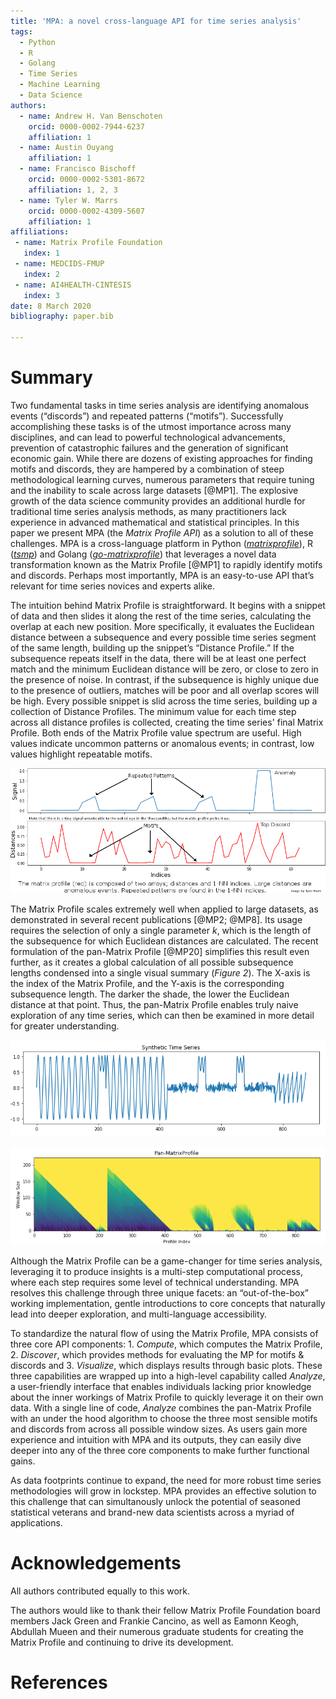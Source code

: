 ```yaml
---
title: 'MPA: a novel cross-language API for time series analysis'
tags:
  - Python
  - R
  - Golang
  - Time Series
  - Machine Learning
  - Data Science
authors:
  - name: Andrew H. Van Benschoten
    orcid: 0000-0002-7944-6237
    affiliation: 1
  - name: Austin Ouyang
    affiliation: 1
  - name: Francisco Bischoff
    orcid: 0000-0002-5301-8672
    affiliation: 1, 2, 3
  - name: Tyler W. Marrs
    orcid: 0000-0002-4309-5607
    affiliation: 1
affiliations:
 - name: Matrix Profile Foundation
   index: 1
 - name: MEDCIDS-FMUP
   index: 2
 - name: AI4HEALTH-CINTESIS
   index: 3
date: 8 March 2020
bibliography: paper.bib

---
```


# Summary

Two fundamental tasks in time series analysis are identifying anomalous events (“discords”) and repeated patterns (“motifs”). Successfully accomplishing these tasks is of the utmost importance across many disciplines, and can lead to powerful technological advancements, prevention of catastrophic failures and the generation of significant economic gain. While there are dozens of existing approaches for finding motifs and discords, they are hampered by a combination of steep methodological learning curves, numerous parameters that require tuning and the inability to scale across large datasets [@MP1]. The explosive growth of the data science community provides an additional hurdle for traditional time series analysis methods, as many practitioners lack experience in advanced mathematical and statistical principles. In this paper we present MPA (the _Matrix Profile API_) as a solution to all of these challenges. MPA is a cross-language platform in Python ([_matrixprofile_](https://github.com/matrix-profile-foundation/matrixprofile)), R ([_tsmp_](https://github.com/matrix-profile-foundation/tsmp)) and Golang ([_go-matrixprofile_](https://github.com/matrix-profile-foundation/go-matrixprofile)) that leverages a novel data transformation known as the Matrix Profile [@MP1] to rapidly identify motifs and discords. Perhaps most importantly, MPA is an easy-to-use API that’s relevant for time series novices and experts alike.

The intuition behind Matrix Profile is straightforward. It begins with a snippet of data and then slides it along the rest of the time series, calculating the overlap at each new position. More specifically, it evaluates the Euclidean distance between a subsequence and every possible time series segment of the same length, building up the snippet’s “Distance Profile.” If the subsequence repeats itself in the data, there will be at least one perfect match and the minimum Euclidean distance will be zero, or close to zero in the presence of noise. In contrast, if the subsequence is highly unique due to the presence of outliers, matches will be poor and all overlap scores will be high. Every possible snippet is slid across the time series, building up a collection of Distance Profiles. The minimum value for each time step across all distance profiles is collected, creating the time series' final Matrix Profile. Both ends of the Matrix Profile value spectrum are useful. High values indicate uncommon patterns or anomalous events; in contrast, low values highlight repeatable motifs.

![Overview of the Matrix Profile.\label{fig:example0}](mp_overview_paper.png)

The Matrix Profile scales extremely well when applied to large datasets, as demonstrated in several recent publications [@MP2; @MP8]. Its usage requires the selection of only a single parameter _k_, which is the length of the subsequence for which Euclidean distances are calculated. The recent formulation of the pan-Matrix Profile [@MP20] simplifies this result even further, as it creates a global calculation of all possible subsequence lengths condensed into a single visual summary (*Figure 2*). The X-axis is the index of the Matrix Profile, and the Y-axis is the corresponding subsequence length. The darker the shade, the lower the Euclidean distance at that point. Thus, the pan-Matrix Profile enables truly naive exploration of any time series, which can then be examined in more detail for greater understanding.

![A synthetic time series.\label{fig:example1}](synthetic-time-series.png)

![The pan-Matrix Profile of the time series in Figure 2.\label{fig:example2}](pan_mp.png)

Although the Matrix Profile can be a game-changer for time series analysis, leveraging it to produce insights is a multi-step computational process, where each step requires some level of technical understanding. MPA resolves this challenge through three unique facets: an “out-of-the-box” working implementation, gentle introductions to core concepts that naturally lead into deeper exploration, and multi-language accessibility. 

To standardize the natural flow of using the Matrix Profile, MPA consists of three core API components: 1. _Compute_, which computes the Matrix Profile, 2. _Discover_, which provides methods for evaluating the MP for motifs & discords and 3. _Visualize_, which displays results through basic plots. These three capabilities are wrapped up into a high-level capability called _Analyze_, a user-friendly interface that enables individuals lacking prior knowledge about the inner workings of Matrix Profile to quickly leverage it on their own data. With a single line of code, _Analyze_ combines the pan-Matrix Profile with an under the hood algorithm to choose the three most sensible motifs and discords from across all possible window sizes. As users gain more experience and intuition with MPA and its outputs, they can easily dive deeper into any of the three core components to make further functional gains. 

As data footprints continue to expand, the need for more robust time series methodologies will grow in lockstep. MPA provides an effective solution to this challenge that can simultanously unlock the potential of seasoned statistical veterans and brand-new data scientists across a myriad of applications.


# Acknowledgements

All authors contributed equally to this work.

The authors would like to thank their fellow Matrix Profile Foundation board members Jack Green and Frankie Cancino, as well as Eamonn Keogh, Abdullah Mueen and their numerous graduate students for creating the Matrix Profile and continuing to drive its development.

# References
